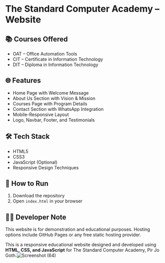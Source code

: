 
# The Standard Computer Academy – Website

## 📚 Courses Offered

- OAT – Office Automation Tools  
- CIT – Certificate in Information Technology  
- DIT – Diploma in Information Technology

## 🌐 Features

- Home Page with Welcome Message
- About Us Section with Vision & Mission
- Courses Page with Program Details
- Contact Section with WhatsApp Integration
- Mobile-Responsive Layout
- Logo, Navbar, Footer, and Testimonials

## 🛠️ Tech Stack

- HTML5
- CSS3
- JavaScript (Optional)
- Responsive Design Techniques

## 📁 How to Run

1. Download the repository
2. Open `index.html` in your browser

## 🧑‍💻 Developer Note

This website is for demonstration and educational purposes. Hosting options include GitHub Pages or any free static hosting provider.

This is a responsive educational website designed and developed using **HTML, CSS, and JavaScript** for The Standard Computer Academy, Pir Jo Goth.![Screenshot (64)](https://github.com/user-attachments/assets/1070eb08-0456-4cfe-bca1-b77768ba3ba5)

